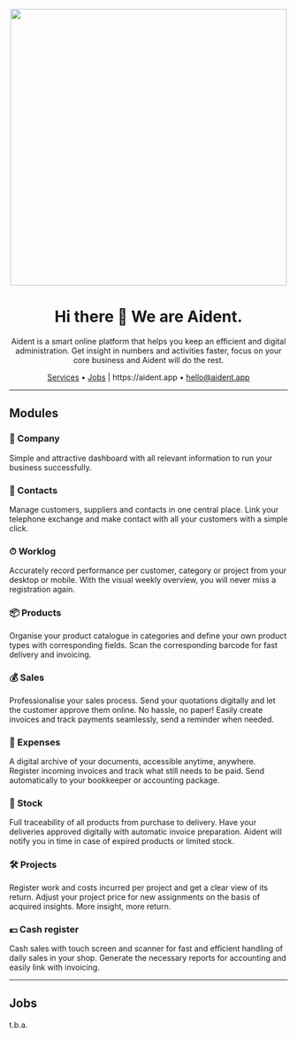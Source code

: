 <p align="center">
<img src="https://aident.app/img/aident-Logo-Long-footer.svg" align="center" width="500">
</p>

<h1 align="center">
Hi there 👋 We are Aident.
</h1>

<p align="center">
Aident is a smart online platform that helps you keep an efficient and digital administration.
Get insight in numbers and activities faster, focus on your core business and Aident will do the rest.
</p>

<p align="center">
<a href="#Modules">Services</a> • <a href="#Jobs">Jobs</a> | https://aident.app • <a href="mailto: hello@aident.app">hello@aident.app</a>
</p>

--------------

## Modules

### 🏢 Company
Simple and attractive dashboard with all relevant information to run your business successfully.

### 👥 Contacts
Manage customers, suppliers and contacts in one central place. Link your telephone exchange and make contact with all your customers with a simple click.

### ⏱ Worklog
Accurately record performance per customer, category or project from your desktop or mobile. With the visual weekly overview, you will never miss a registration again.

### 📦 Products
Organise your product catalogue in categories and define your own product types with corresponding fields. Scan the corresponding barcode for fast delivery and invoicing.

### 💰 Sales
Professionalise your sales process. Send your quotations digitally and let the customer approve them online. No hassle, no paper! Easily create invoices and track payments seamlessly, send a reminder when needed.

### 💸 Expenses
A digital archive of your documents, accessible anytime, anywhere. Register incoming invoices and track what still needs to be paid. Send automatically to your bookkeeper or accounting package.

### 🚚 Stock
Full traceability of all products from purchase to delivery. Have your deliveries approved digitally with automatic invoice preparation. Aident will notify you in time in case of expired products or limited stock.

### 🛠 Projects
Register work and costs incurred per project and get a clear view of its return. Adjust your project price for new assignments on the basis of acquired insights. More insight, more return.

### 💶 Cash register
Cash sales with touch screen and scanner for fast and efficient handling of daily sales in your shop. Generate the necessary reports for accounting and easily link with invoicing.

---

## Jobs

t.b.a.
